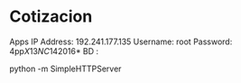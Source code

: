 Cotizacion
==========


Apps
IP Address: 192.241.177.135
Username: root
Password: 4pp$X13NC14$2016*
BD : 

python -m SimpleHTTPServer